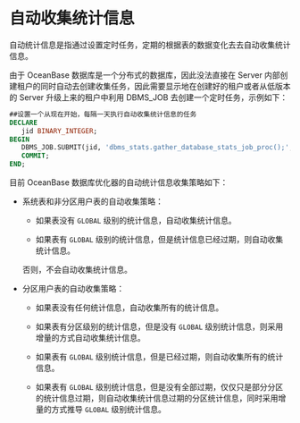 自动收集统计信息 
=============================

自动统计信息是指通过设置定时任务，定期的根据表的数据变化去去自动收集统计信息。

由于 OceanBase 数据库是一个分布式的数据库，因此没法直接在 Server 内部创建租户的同时自动去创建收集任务，因此需要显示地在创建好的租户或者从低版本的 Server 升级上来的租户中利用 DBMS_JOB 去创建一个定时任务，示例如下：

```sql
##设置一个从现在开始，每隔一天执行自动收集统计信息的任务
DECLARE
   jid BINARY_INTEGER;
BEGIN
   DBMS_JOB.SUBMIT(jid, 'dbms_stats.gather_database_stats_job_proc();', trunc(sysdate) , 'trunc(sysdate) + 1');
   COMMIT;
END;
```



目前 OceanBase 数据库优化器的自动统计信息收集策略如下：

* 系统表和非分区用户表的自动收集策略：

  * 如果表没有 `GLOBAL` 级别的统计信息，自动收集统计信息。

    
  
  * 如果表有 `GLOBAL` 级别的统计信息，但是统计信息已经过期，则自动收集统计信息。

    
  

  

  否则，不会自动收集统计信息。
  




<!-- -->

* 分区用户表的自动收集策略：

  * 如果表没有任何统计信息，自动收集所有的统计信息。

    
  
  * 如果表有分区级别的统计信息，但是没有 `GLOBAL` 级别统计信息，则采用增量的方式自动收集统计信息。

    
  
  * 如果表有 `GLOBAL` 级别统计信息，但是已经过期，则自动收集所有的统计信息。

    
  
  * 如果表有 `GLOBAL` 级别统计信息，但是没有全部过期，仅仅只是部分分区的统计信息过期，则自动收集统计信息过期的分区统计信息，同时采用增量的方式推导 `GLOBAL` 级别统计信息。

    
  

  



